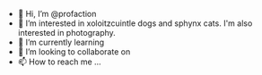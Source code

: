 - 👋 Hi, I’m @profaction
- 👀 I’m interested in xoloitzcuintle dogs and sphynx cats. I'm also interested in photography.
- 🌱 I’m currently learning
- 💞️ I’m looking to collaborate on 
- 📫 How to reach me ...

<!---
profaction/profaction is a ✨ special ✨ repository because its `README.md` (this file) appears on your GitHub profile.
You can click the Preview link to take a look at your changes.
--->
